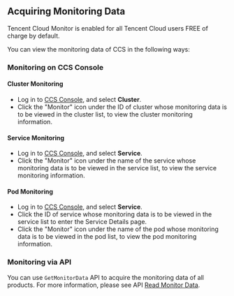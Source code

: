 ## Acquiring Monitoring Data
Tencent Cloud Monitor is enabled for all Tencent Cloud users FREE of charge by default.

You can view the monitoring data of CCS in the following ways:

### Monitoring on CCS Console

#### Cluster Monitoring

- Log in to [CCS Console](https://console.qcloud.com/ccs), and select **Cluster**.
- Click the "Monitor" icon under the ID of cluster whose monitoring data is to be viewed in the cluster list, to view the cluster monitoring information.


#### Service Monitoring

- Log in to [CCS Console](https://console.qcloud.com/ccs), and select **Service**.
- Click the "Monitor" icon under the name of the service whose monitoring data is to be viewed in the service list, to view the service monitoring information.

#### Pod Monitoring

- Log in to [CCS Console](https://console.qcloud.com/ccs), and select **Service**.
- Click the ID of service whose monitoring data is to be viewed in the service list to enter the Service Details page.
- Click the "Monitor" icon under the name of the pod whose monitoring data is to be viewed in the pod list, to view the pod monitoring information.

### Monitoring via API
You can use ``GetMonitorData`` API to acquire the monitoring data of all products. For more information, please see API [Read Monitor Data](https://www.qcloud.com/document/api/248/4667).
